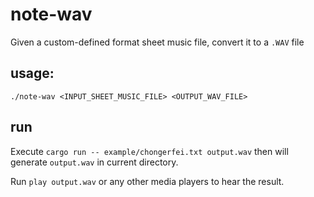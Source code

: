 # note-wav

Given a custom-defined format sheet music file, 
convert it to a `.WAV` file

## usage:

`./note-wav <INPUT_SHEET_MUSIC_FILE> <OUTPUT_WAV_FILE>`

## run

Execute `cargo run -- example/chongerfei.txt output.wav` then 
will generate `output.wav` in current directory.    

Run `play output.wav` or any other media players to hear the result.    

